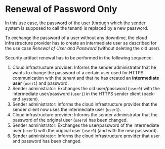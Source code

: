 <!-- loio84dabedd27d148c69b600427b105c7cd -->

# Renewal of Password Only

In this use case, the password of the user \(through which the sender system is supposed to call the tenant\) is replaced by a new password.

To exchange the password of a user without any downtime, the cloud infrastructure provider has to create an intermediate user as described for the use case *Renewal of User and Password* \(without deleting the old user\).

Security artifact renewal has to be performed in the following sequence:

1.  Cloud infrastructure provider: Informs the sender administrator that he wants to change the password of a certain user used for HTTPS communication with the tenant and that he has created an **intermediate user** \(`user1`\) and password.
2.  Sender administrator: Exchanges the old user/password \(`user0`\) with the intermediate user/password \(`user1`\) in the HTTPS sender client \(back-end system\).
3.  Sender administrator: Informs the cloud infrastructure provider that the sender client now uses the intermediate user \(`user1`\).
4.  Cloud infrastructure provider: Informs the sender administrator that the password of the original user \(`user0`\) has been changed.
5.  Sender administrator: Exchanges the user/password of the intermediate user \(`user1`\) with the original user \(`user0`\) \(and with the new password\).
6.  Sender administrator: Informs the cloud infrastructure provider that user and password has been changed.

